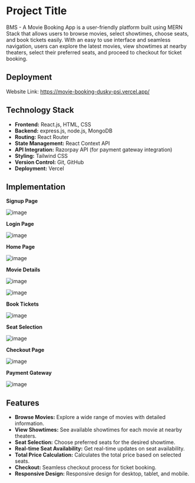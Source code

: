 
# Project Title

BMS - A Movie Booking App is a user-friendly platform built using MERN Stack that allows users to browse movies, select showtimes, choose seats, and book tickets easily. With an easy to use interface and seamless navigation, users can explore the latest movies, view showtimes at nearby theaters, select their preferred seats, and proceed to checkout for ticket booking.






## Deployment

Website Link: https://movie-booking-dusky-psi.vercel.app/


## Technology Stack

- **Frontend:** React.js, HTML, CSS
- **Backend:** express.js, node.js, MongoDB
- **Routing:** React Router
- **State Management:** React Context API
- **API Integration:** Razorpay API (for payment gateway integration)
- **Styling:** Tailwind CSS
- **Version Control:** Git, GitHub 
- **Deployment:** Vercel 
## Implementation

**Signup Page**

![image](https://github.com/Rohitwaghmare7/BMS/assets/94979142/8373fcb5-6680-41b6-a020-87d7bb4436b5)



**Login Page**

![image](https://github.com/Rohitwaghmare7/BMS/assets/94979142/f38fdbbe-4cb4-4a41-923f-8276844054fc)



**Home Page**

![image](https://github.com/Rohitwaghmare7/BMS/assets/94979142/1a8ff936-618b-4cf4-9a00-3c34c5b63777)




**Movie Details**

![image](https://github.com/Rohitwaghmare7/BMS/assets/94979142/8362013f-4a14-4a69-8fe4-673235fc8519)

![image](https://github.com/Rohitwaghmare7/BMS/assets/94979142/bc541ee0-9e0a-4579-b8e4-9700e89422ee)




**Book Tickets**

![image](https://github.com/Rohitwaghmare7/BMS/assets/94979142/a2e1b2d7-2995-4df3-9213-7074459b6f11)




**Seat Selection**

![image](https://github.com/Rohitwaghmare7/BMS/assets/94979142/70b9276f-6ba0-43e1-bc8d-0806f9ac6f52)




**Checkout Page**

![image](https://github.com/Rohitwaghmare7/BMS/assets/94979142/1c40e983-2e64-4654-974d-85727743a7bf)




**Payment Gateway**

![image](https://github.com/Rohitwaghmare7/BMS/assets/94979142/c4f5d100-116a-465c-b597-80a24b7d2978)





## Features

- **Browse Movies:** Explore a wide range of movies with detailed information.
- **View Showtimes:** See available showtimes for each movie at nearby theaters.
- **Seat Selection:** Choose preferred seats for the desired showtime.
- **Real-time Seat Availability:** Get real-time updates on seat availability.
- **Total Price Calculation:** Calculates the total price based on selected seats.
- **Checkout:** Seamless checkout process for ticket booking.
- **Responsive Design:** Responsive design for desktop, tablet, and mobile.


